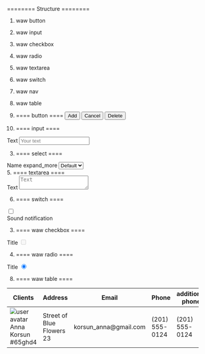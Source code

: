 ======== Structure  ========
1. waw button
2. waw input
3. waw checkbox
4. waw radio
5. waw textarea
6. waw switch
7. waw nav
8. waw table


1. ==== button ====
<button class="btn _primary">Add</button>
<button class="btn _second">Cancel</button>
<button class="btn _danger">Delete</button>

2. ==== input ====
 <div class="forms">
	<span class="forms__title">Text</span>
	<input class="forms__input" type="text" name="text" placeholder="Your text">
</div>

3. ==== select ====
<div class="forms">
	<span class="forms__title">Name</span>
	<span class="forms__chevron material-icons">expand_more</span>
	<select class="forms__select">
		<option value="Default">Default</option>
	</select>
</div>
5. ==== textarea ====
<div class="forms">
	<span class="forms__title">Text</span>
	<textarea class="forms__textarea" placeholder="Text"></textarea>
</div>

6. ==== switch ====
<label class="switch">
	<div class="switch__toggle">
		<input class="switch__input" type="checkbox">
		<span class="switch__slider _round"></span>
	</div>
	<div class="switch__text">Sound notification</div>
</label>



3. ====  waw checkbox ====
<label class="waw-checkbox">
	<span class="waw-checkbox___title">Title</span>
	<input name="Name" type="checkbox" disabled>
	<span class="checkmark"></span>
</label>

4. ==== waw radio ====
<label for="name1" class="waw-radio">
	<span class="waw-radio__title">Title</span>
	<input id="name1" name="radio" type="radio" checked="checked">
	<span class="checkmark"></span>
</label>


8. ==== waw table ====
<div class="table-wrapp">
	<table class="table" cellpadding="0" cellspacing="0">
		<thead>
			<tr>
				<th scope="col">Clients</th>
				<th scope="col">Address</th>
				<th scope="col">Email</th>
				<th scope="col">Phone</th>
				<th scope="col">additional phone</th>
				<th scope="col">Gender</th>
				<th scope="col">Date of birth</th>
			</tr>
		</thead>
		<tbody>
			<tr *ngFor="let item of [{},{},{},{},{},{},{},{},{},{},{}]">
				<td data-label="Clients">
					<div class="cl-table-clients">
						<div class="cl-table-clients__img"><img src="assets/img/user.jpg" alt="user avatar" /></div>
						<div class="cl-table-clients__info">
							<div class="cl-table-clients__name">Anna Korsun</div>
							<div class="cl-table-clients__desc">#65ghd4</div>
						</div>
					</div>
				</td>
				<td data-label="Address">Street of Blue Flowers 23</td>
				<td data-label="Email">korsun_anna@gmail.com</td>
				<td data-label="Phone">(201) 555-0124</td>
				<td data-label="phone 2">(201) 555-0124</td>
				<td data-label="Gender">Woman</td>
				<td data-label="birth">2.05.1978</td>
			</tr>
		</tbody>
	</table>
</div>
